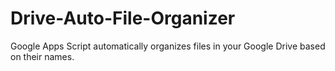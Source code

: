 # Drive-Auto-File-Organizer
 Google Apps Script automatically organizes files in your Google Drive based on their names.
